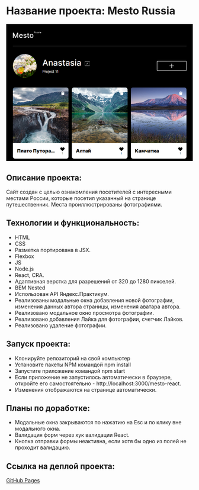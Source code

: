 # Название проекта: **Mesto Russia**
![Getting Started](./src/images/image_for_readme.png)

## Описание проекта:
Сайт создан с целью ознакомления посетителей с интересными местами России, которые посетил указанный на странице путешественник. Места проиллюстрированы фотографиями.
## Технологии и функциональность:
* HTML
* CSS
* Разметка портирована в JSX.
* Flexbox
* JS
* Node.js
* React, CRA.
* Адаптивная верстка для разрешений от 320 до 1280 пикселей.
* BEM Nested
* Использован API Яндекс.Практикум.
* Реализованы модальные окна добавления новой фотографии, изменения данных автора страницы, изменения аватара автора.
* Реализовано модальное окно просмотра фотографии.
* Реализовано добавления Лайка для фотографии, счетчик Лайков.
* Реализовано удаление фотографии.

## Запуск проекта:
* Клонируйте репозиторий на свой компьютер
* Установите пакеты NPM командой npm install
* Запустите приложение командой npm start
* Если приложение не запустилось автоматически в браузере, откройте его самостоятельно - http://localhost:3000/mesto-react.
* Изменения отображаются на странице автоматически.

## Планы по доработке:
* Модальные окна закрываются по нажатию на Esc и по клику вне модального окна.
* Валидация форм через хук валидации React.
* Кнопка отправки формы неактивна, если хотя бы одно из полей не проходит валидацию.

## Ссылка на дeплой проекта:
[GitHub Pages](https://kpolllka.github.io/mesto-react/)
